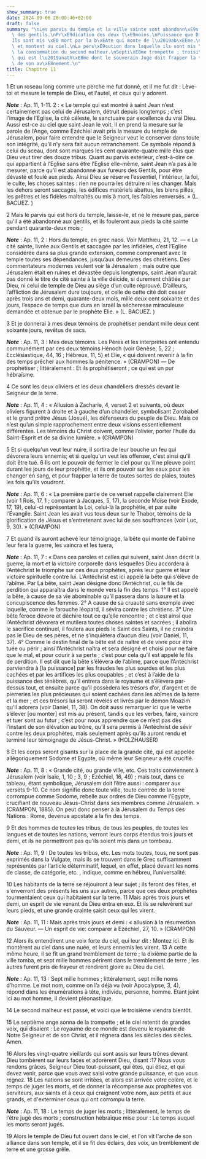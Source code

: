```yaml
---
show_summary: true
date: 2024-09-06 20:00:46+02:00
draft: false
summary: "\nLes parvis du temple et la ville sainte sont abandonn\xE9s \xE0 la profanation\
  \ des gentils.\nPr\xE9dication des deux t\xE9moins.\nPuissance que Dieu leur donne.\n\
  Ils sont mis \xE0 mort par la b\xEAte qui monte de l\u2019ab\xEEme.\nIls ressuscitent\
  \ et montent au ciel.\nLa pers\xE9cution dans laquelle ils sont mis \xE0 mort est\
  \ la consommation du second malheur.\nSepti\xE8me trompette ; troisi\xE8me malheur,\
  \ qui est l\u2019anath\xE8me dont le souverain Juge doit frapper la terre au jour\
  \ de son av\xE8nement.\n"
title: Chapitre 11
---
```





1 Et un roseau long comme une perche me fut donné, et il me fut dit : Lève-toi et mesure le temple de Dieu, et l'autel, et ceux qui y adorent.

***Note*** :  Ap. 11, 1-11. 2 : « Le temple qui est montré à saint Jean n’est certainement pas celui de Jérusalem, détruit depuis longtemps ; c’est l’image de l’Eglise, la cité céleste, le sanctuaire par excellence du vrai Dieu. Aussi est-ce au ciel que saint Jean le voit. Il en prend la mesure sur la parole de l’Ange, comme Ezéchiel avait pris la mesure du temple de Jérusalem, pour faire entendre que le Seigneur veut le conserver dans toute son intégrité, qu’il n’y sera fait aucun retranchement. Ce symbole répond à celui du sceau, dont sont marqués les cent quarante-quatre mille élus que Dieu veut tirer des douze tribus. Quant au parvis extérieur, c’est-à-dire ce qui appartient à l’Eglise sans être l’Eglise elle-même, saint Jean n’a pas à le mesurer, parce qu’il est abandonné aux fureurs des Gentils, pour être dévasté et foulé aux pieds. Ainsi Dieu se réserve l’essentiel, l’intérieur, la foi, le culte, les choses saintes : rien ne pourra les détruire ni les changer. Mais les dehors seront saccagés, les édifices
matériels abattus, les biens pillés, les prêtres et les fidèles maltraités ou mis à mort, les faibles renversés. » (L. BACUEZ. )

2 Mais le parvis qui est hors du temple, laisse-le, et ne le mesure pas, parce qu'il a été abandonné aux gentils, et ils fouleront aux pieds la cité sainte pendant quarante-deux mois ;

***Note*** :  Ap. 11, 2 : Hors du temple, en grec naos. Voir Matthieu, 21, 12. ― « La cité sainte, livrée aux Gentils et saccagée par les infidèles, c’est l’Eglise considérée dans sa plus grande extension, comme comprenant avec le temple toutes ses dépendances, jusqu’aux demeures des chrétiens. Des commentateurs modernes veulent voir là Jérusalem ; mais outre que Jérusalem était en ruines et dévastée depuis longtemps, saint Jean n’aurait pas donné le titre de cité sainte à la ville déicide, si durement châtiée par Dieu, ni celui de temple de Dieu au siège d’un culte réprouvé. D’ailleurs, l’affliction de Jérusalem dure toujours, et celle de cette cité doit cesser après trois ans et demi, quarante-deux mois, mille deux cent soixante et des jours, l’espace de temps que dura en Israël la sécheresse miraculeuse demandée et obtenue par le prophète Elie. » (L. BACUEZ. )

3 Et je donnerai à mes deux témoins de prophétiser pendant mille deux cent soixante jours, revêtus de sacs.

***Note*** :  Ap. 11, 3 : Mes deux témoins. Les Pères et les interprètes ont entendu communément par ces deux témoins Hénoch (voir Genèse, 5, 22 ; Ecclésiastique, 44, 16 ; Hébreux, 11, 5) et Elie, « qui doivent revenir à la fin des temps prêcher aux hommes la pénitence. » (CRAMPON) ― De prophétiser ; littéralement : Et ils prophétiseront ; ce qui est un pur hébraïsme.


4 Ce sont les deux oliviers et les deux chandeliers dressés devant le Seigneur de la terre.

***Note*** :  Ap. 11, 4 : « Allusion à Zacharie, 4, verset 2 et suivants, où deux oliviers figurent à droite et à gauche d’un chandelier, symbolisant Zorobabel et le grand prêtre Jésus (Josué), les défenseurs du peuple de Dieu. Mais ce n’est qu’un simple rapprochement entre deux visions essentiellement différentes. Les témoins du Christ doivent, comme l’olivier, porter l’huile du Saint-Esprit et de sa divine lumière. » (CRAMPON)

5 Et si quelqu'un veut leur nuire, il sortira de leur bouche un feu qui dévorera leurs ennemis; et si quelqu'un veut les offenser, c'est ainsi qu'il doit être tué. 6 Ils ont le pouvoir de fermer le ciel pour qu'il ne pleuve point durant les jours de leur prophétie, et ils ont pouvoir sur les eaux pour les changer en sang, et pour frapper la terre de toutes sortes de plaies, toutes les fois qu'ils voudront.

***Note*** :  Ap. 11, 6 : « La première partie de ce verset rappelle clairement Elie (voir 1 Rois, 17, 1 ; comparer à Jacques, 5, 17), la seconde Moïse (voir Exode, 17, 19), celui-ci représentant la Loi, celui-là la prophétie, et par suite l’Evangile. Saint Jean les avait vus tous deux sur le Thabor, témoins de la glorification de Jésus et s’entretenant avec lui de ses souffrances (voir Luc, 9, 30). » (CRAMPON)

7 Et quand ils auront achevé leur témoignage, la bête qui monte de l'abîme leur fera la guerre, les vaincra et les tuera,

***Note*** :  Ap. 11, 7 : « Dans ces paroles et celles qui suivent, saint Jean décrit la guerre, la mort et la victoire corporelle dans lesquelles Dieu accordera à l’Antéchrist le triomphe sur ces deux prophètes, après leur guerre et leur victoire spirituelle contre lui. L’Antéchrist est ici appelé la bête qui s’élève de l’abîme. Par La bête, saint Jean désigne donc l’Antéchrist, ou le fils de perdition qui apparaîtra dans le monde vers la fin des temps. 1° Il est appelé la bête, à cause de sa vie abominable qu’il passera dans la luxure et la concupiscence des femmes. 2° A cause de sa cruauté sans exemple avec laquelle, comme le farouche léopard, il sévira contre les chrétiens. 3° Une bête féroce dévore et déchire tout ce qu’elle rencontre ; et c’est ainsi que l’Antéchrist dévorera et mutilera toutes choses saintes et sacrées ; il abolira le sacrifice continuel, il foulera aux pieds le Saint des Saints, il ne craindra pas le Dieu de ses pères, et ne s’inquiètera d’aucun dieu (voir Daniel, 11, 37). 4° Comme le destin
final de la bête est de naître et de vivre pour être tuée ou périr ; ainsi l’Antéchrist naîtra et sera désigné et choisi pour ne faire que le mal, et pour courir à sa perte ; c’est pour cela qu’il est appelé le fils de perdition. Il est dit que la bête s’élèvera de l’abîme, parce que l’Antéchrist parviendra à [la puissance] par les fraudes les plus sourdes et les plus cachées et par les artifices les plus coupables ; et c’est à l’aide de la puissance des ténèbres, qu’il entrera dans le royaume et s’élèvera par-dessus tout, et ensuite parce qu’il possèdera les trésors d’or, d’argent et de pierreries les plus précieuses qui soient cachées dans les abîmes de la terre et la mer ; et ces trésors lui seront révélés et livrés par le démon Moazim qu’il adorera (voir Daniel, 11, 38). On doit aussi remarquer ici que le verbe s’élever [ou monter] est mis au présent, tandis que les verbes, faire, vaincre et tuer sont au futur ; c’est pour nous apprendre que ce n’est pas dès l’instant de son élévation au trône, qu’il
sera permis à l’Antéchrist de sévir contre les deux prophètes, mais seulement après qu’ils auront rendu et terminé leur témoignage de Jésus-Christ. » (HOLZHAUSER)

8 Et les corps seront gisants sur la place de la grande cité, qui est appelée allégoriquement Sodome et Egypte, où même leur Seigneur a été crucifié.

***Note*** :  Ap. 11, 8 : « Grande cité, ou grande ville, etc. Ces traits conviennent à Jérusalem (voir Isaïe, 1, 10 ; 3, 9 ; Ezéchiel, 16, 49) ; mais tout, dans ce tableau, étant symbolique, Jérusalem doit l’être aussi : comparer aux versets 9-10. Ce nom signifie donc toute ville, toute contrée de la terre corrompue comme Sodome, rebelle aux ordres de Dieu comme l’Egypte, crucifiant de nouveau Jésus-Christ dans ses membres comme Jérusalem. » (CRAMPON, 1885). On peut donc penser à la Jérusalem du Temps des Nations : Rome, devenue apostate à la fin des temps.


9 Et des hommes de toutes les tribus, de tous les peuples, de toutes les langues et de toutes les nations, verront leurs corps étendus trois jours et demi, et ils ne permettront pas qu'ils soient mis dans un tombeau.

***Note*** :  Ap. 11, 9 : De toutes les tribus, etc. Les mots toutes, tous, ne sont pas exprimés dans la Vulgate, mais ils se trouvent dans le Grec suffisamment représentés par l’article déterminatif, lequel, en effet, placé devant les noms de classe, de catégorie, etc. , indique, comme en hébreu, l’universalité.

10 Les habitants de la terre se réjouiront à leur sujet ; ils feront des fêtes, et s'enverront des présents les uns aux autres, parce que ces deux prophètes tourmentaient ceux qui habitaient sur la terre. 11 Mais après trois jours et demi, un esprit de vie venant de Dieu entra en eux. Et ils se relevèrent sur leurs pieds, et une grande crainte saisit ceux qui les virent.

***Note*** :  Ap. 11, 11 : Mais après trois jours et demi : « allusion à la résurrection du Sauveur. ― Un esprit de vie: comparer à Ezéchiel, 27, 10. » (CRAMPON)

12 Alors ils entendirent une voix forte du ciel, qui leur dit : Montez ici. Et ils montèrent au ciel dans une nuée, et leurs ennemis les virent. 13 A cette même heure, il se fit un grand tremblement de terre ; la dixième partie de la ville tomba, et sept mille hommes périrent dans le tremblement de terre ; les autres furent pris de frayeur et rendirent gloire au Dieu du ciel.

***Note*** :  Ap. 11, 13 : Sept mille hommes ; littéralement, sept mille noms d’homme. Le mot nom, comme on l’a déjà vu (voir Apocalypse, 3, 4), répond dans les énumérations à tête, individu, personne, homme. Etant joint ici au mot homme, il devient pléonastique.


14 Le second malheur est passé, et voici que le troisième viendra bientôt.


15 Le septième ange sonna de la trompette ; et le ciel retentit de grandes voix, qui disaient : Le royaume de ce monde est devenu le royaume de Notre Seigneur et de son Christ, et il régnera dans les siècles des siècles. Amen.


16 Alors les vingt-quatre vieillards qui sont assis sur leurs trônes devant Dieu tombèrent sur leurs faces et adorèrent Dieu, disant :17 Nous vous rendons grâces, Seigneur Dieu tout-puissant, qui êtes, qui étiez, et qui devez venir, parce que vous avez saisi votre grande puissance, et que vous régnez. 18 Les nations se sont irritées, et alors est arrivée votre colère, et le temps de juger les morts, et de donner la récompense aux prophètes vos serviteurs, aux saints et à ceux qui craignent votre nom, aux petits et aux grands, et d'exterminer ceux qui ont corrompu la terre.

***Note*** :  Ap. 11, 18 : Le temps de juger les morts ; littéralement, le temps de l’être jugé des morts ; construction hébraïque mise pour : Le temps auquel les morts seront jugés.


19 Alors le temple de Dieu fut ouvert dans le ciel, et l'on vit l'arche de son alliance dans son temple, et il se fit des éclairs, des voix, un tremblement de terre et une grosse grêle.

